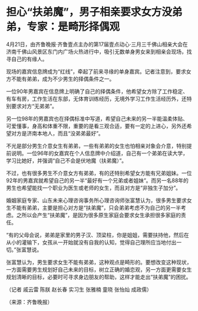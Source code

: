 # 担心“扶弟魔”，男子相亲要求女方没弟弟，专家：是畸形择偶观

4月21日，由齐鲁晚报·齐鲁壹点主办的第17届壹点动心·三月三千佛山相亲大会在济南千佛山风景区东门内广场火热进行中，吸引无数单身男女来到相亲会现场，找寻自己的有缘人。

现场的嘉宾信息牌成为“红线”，牵起了前来寻缘的单身嘉宾。记者注意到，要求女方不能有弟弟，成为不少男生的择偶条件之一。

一位90年男嘉宾在信息牌上明确了自己的择偶条件，他希望女方除了工作稳定、有车有房，工作生活在东部，无体育训练经历，无境外学习工作生活经历外，还特别要求对方“无弟弟”。

另一位98年的男嘉宾也在择偶标准中写道，希望自己未来的另一半能温柔体贴、可爱懂事，身高和体重不限，重要的是看三观合适，要有一定的上进心，另外还希望对方是济南本地人，而且“没弟弟最好”。

不光是部分男生介意女生有弟弟，一些有弟弟的女生也怕相亲对象会介意，特别提前说明。一位96年的女嘉宾在个人信息牌中介绍道，自己有一个弟弟在读大学，学习比她好，并强调“自己不会是伏地魔（扶弟魔）”。

不过，也有很多男生不介意女方有弟弟，有的还特别希望女方能有兄弟姐妹。一位92年的男嘉宾就希望自己的另一半“最好有一个兄弟或者姐妹”。而另一名88年的男生也希望能找一个职业为医生或老师的女生，而且对方是“非独生子加分”。

婚姻家庭专家、山东未来心理咨询事务所心理咨询师张富慧认为，很多男生要求女生不能有弟弟，主要是担心对方是“扶弟魔”，只会弟弟考虑不为自己的另一半考虑。之所以会产生“扶弟魔”，是因为很多原生家庭会要求女生承担很多家庭的责任。

“有的父母会说，弟弟是家里的男子汉、顶梁柱，你是姐姐，需要扶持他，然后在从小的灌输下，女孩从一开始就没有自我的认知，觉得自己理所应当地付出一切。”张富慧说。

张富慧认为，男生要求女生不能有弟弟，这种观点是畸形的。要想改变这种现状，一方面需要男生规划好自己未来的目标，树立正确的婚恋观，另一方面更需要女生规划清晰的目标，必要时可寻求身边朋友的帮助，这样才能走出“扶弟魔”的困扰。

（记者 戚云雷 陈朕 赵长春 实习生 张雅楠 童晓 张怡灿 成政儒）

（来源：齐鲁晚报）

